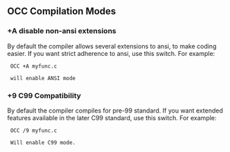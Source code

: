 ## OCC Compilation Modes

### +A    disable non-ansi extensions
 
By default the compiler allows several extensions to ansi, to make coding easier.  If you want strict adherence to ansi, use this switch.  For example:
 
     OCC +A myfunc.c
 
     will enable ANSI mode
 
### +9    C99 Compatibility
 
By default the compiler compiles for pre-99 standard.  If you want extended features available in the later C99 standard, use this switch.  For example:
 
     OCC /9 myfunc.c
 
     Will enable C99 mode.
  
  
